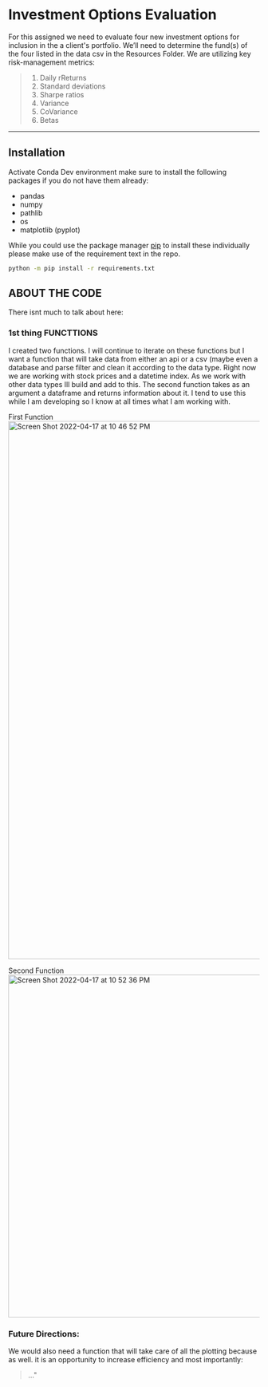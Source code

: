 # Investment Options Evaluation
For this assigned we need to evaluate four new investment options for inclusion in the a client's portfolio. We’ll need to determine the fund(s) of the four listed in the data csv in the Resources Folder. We are utilizing key risk-management metrics: 
> 1. Daily rReturns 
> 2. Standard deviations
> 3. Sharpe ratios
> 4. Variance
> 5. CoVariance
> 6. Betas
> 
---


## Installation

Activate Conda Dev environment make sure to install the following packages
if you do not have them already:

* pandas
* numpy
* pathlib
* os
* matplotlib (pyplot)

While you could use the package manager [pip](https://pip.pypa.io/en/stable/) to install these individually please make use of the requirement text in the repo.

```bash
python -m pip install -r requirements.txt
```

## ABOUT THE CODE
There isnt much to talk about here:
### 1st thing FUNCTTIONS
I created two functions.  I will continue to iterate on these functions but I want a function that will take data from either an api or a csv (maybe even a database and parse filter and clean it according to the data type. Right now we are working with  stock prices and a datetime index. As we work with other data types Ill build and add to this. The second function  takes as an argument a dataframe and returns information about it. I tend to use this while I am developing so I know at all times what I am working with.

First Function
<img width="1079" alt="Screen Shot 2022-04-17 at 10 46 52 PM" src="https://user-images.githubusercontent.com/101449950/163746479-1ce30563-8cdb-461e-ae85-65d133417182.png">

Second Function
<img width="687" alt="Screen Shot 2022-04-17 at 10 52 36 PM" src="https://user-images.githubusercontent.com/101449950/163746961-eceef013-e60d-47bf-b7b3-e49f7577e247.png">

### Future Directions: 
We would also need a function that will take care of all the plotting because  as well. it is an opportunity to increase efficiency and most importantly:
> ..."
> 



